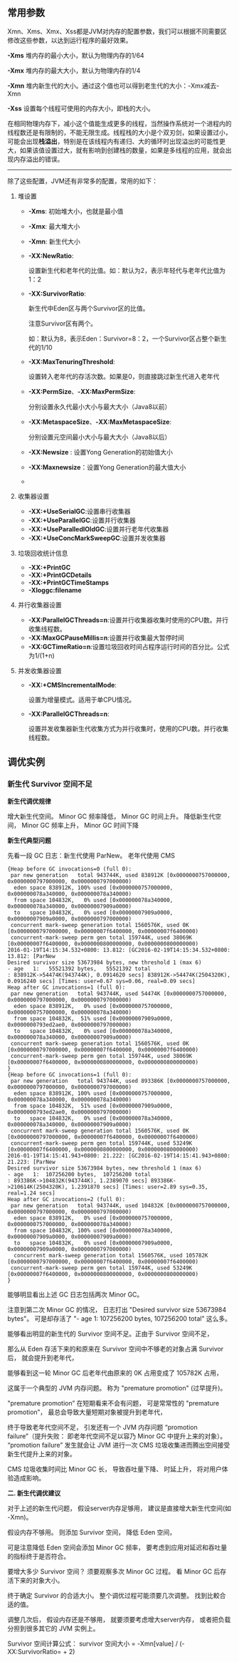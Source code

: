 ## 常用参数

Xmn、Xms、Xmx、Xss都是JVM对内存的配置参数，我们可以根据不同需要区修改这些参数，以达到运行程序的最好效果。

**-Xms** 堆内存的最小大小，默认为物理内存的1/64

**-Xmx** 堆内存的最大大小，默认为物理内存的1/4

**-Xmn** 堆内新生代的大小。通过这个值也可以得到老生代的大小：-Xmx减去-Xmn

**-Xss**   设置每个线程可使用的内存大小，即栈的大小。

在相同物理内存下，减小这个值能生成更多的线程，当然操作系统对一个进程内的线程数还是有限制的，不能无限生成。线程栈的大小是个双刃剑，如果设置过小，可能会出现**栈溢出**，特别是在该线程内有递归、大的循环时出现溢出的可能性更大，如果该值设置过大，就有影响到创建栈的数量，如果是多线程的应用，就会出现内存溢出的错误。

------

除了这些配置，JVM还有非常多的配置，常用的如下：

1. 堆设置

   - **-Xms**: 初始堆大小，也就是最小值

   - **-Xmx**: 最大堆大小

   - **-Xmn**: 新生代大小

   - **-XX:NewRatio**: 

     设置新生代和老年代的比值。如：默认为2，表示年轻代与老年代比值为1：2

   - **-XX:SurvivorRatio**: 

     新生代中Eden区与两个Survivor区的比值。

     注意Survivor区有两个。

     如：默认为8，表示Eden：Survivor=8：2，一个Survivor区占整个新生代的1/10

   - **-XX:MaxTenuringThreshold**:

     设置转入老年代的存活次数。如果是0，则直接跳过新生代进入老年代

   - **-XX:PermSize**、**-XX:MaxPermSize**:

     分别设置永久代最小大小与最大大小（Java8以前）

   - **-XX:MetaspaceSize**、**-XX:MaxMetaspaceSize**:

     分别设置元空间最小大小与最大大小（Java8以后）

   - **-XX:Newsize** : 设置Yong Generation的初始值大小

   - **-XX:Maxnewsize**：设置Yong Generation的最大值大小

   - 

     

2. 收集器设置

   - **-XX:+UseSerialGC**:设置串行收集器
   - **-XX:+UseParallelGC**:设置并行收集器
   - **-XX:+UseParalledlOldGC**:设置并行老年代收集器
   - **-XX:+UseConcMarkSweepGC**:设置并发收集器

3. 垃圾回收统计信息

   - **-XX:+PrintGC**
   - **-XX:+PrintGCDetails**
   - **-XX:+PrintGCTimeStamps**
   - **-Xloggc:filename**

4. 并行收集器设置

   - **-XX:ParallelGCThreads=n**:设置并行收集器收集时使用的CPU数。并行收集线程数。
   - **-XX:MaxGCPauseMillis=n**:设置并行收集最大暂停时间
   - **-XX:GCTimeRatio=n**:设置垃圾回收时间占程序运行时间的百分比。公式为1/(1+n)

5. 并发收集器设置

   - **-XX:+CMSIncrementalMode**:

     设置为增量模式。适用于单CPU情况。

   - **-XX:ParallelGCThreads=n**:

     设置并发收集器新生代收集方式为并行收集时，使用的CPU数。并行收集线程数。

##  调优实例

###  新生代 Survivor 空间不足

**新生代调优规律**

增大新生代空间。 Minor GC 频率降低， Minor GC 时间上升。 降低新生代空间， Minor GC 频率上升， Minor GC 时间下降

**新生代典型问题**

先看一段 GC 日志：新生代使用 ParNew。 老年代使用 CMS 

```
{Heap before GC invocations=0 (full 0):
 par new generation   total 943744K, used 838912K [0x0000000757000000, 0x0000000797000000, 0x0000000797000000)
  eden space 838912K, 100% used [0x0000000757000000, 0x000000078a340000, 0x000000078a340000)
  from space 104832K,   0% used [0x000000078a340000, 0x000000078a340000, 0x00000007909a0000)
  to   space 104832K,   0% used [0x00000007909a0000, 0x00000007909a0000, 0x0000000797000000)
 concurrent mark-sweep generation total 1560576K, used 0K [0x0000000797000000, 0x00000007f6400000, 0x00000007f6400000)
 concurrent-mark-sweep perm gen total 159744K, used 38069K [0x00000007f6400000, 0x0000000800000000, 0x0000000800000000)
2016-01-19T14:15:34.532+0800: 13.812: [GC2016-02-19T14:15:34.532+0800: 13.812: [ParNew
Desired survivor size 53673984 bytes, new threshold 1 (max 6)
- age   1:   55521392 bytes,   55521392 total
: 838912K->54474K(943744K), 0.0914620 secs] 838912K->54474K(2504320K), 0.0916240 secs] [Times: user=0.67 sys=0.06, real=0.09 secs]
Heap after GC invocations=1 (full 0):
 par new generation   total 943744K, used 54474K [0x0000000757000000, 0x0000000797000000, 0x0000000797000000)
  eden space 838912K,   0% used [0x0000000757000000, 0x0000000757000000, 0x000000078a340000)
  from space 104832K,  51% used [0x00000007909a0000, 0x0000000793ed2ae0, 0x0000000797000000)
  to   space 104832K,   0% used [0x000000078a340000, 0x000000078a340000, 0x00000007909a0000)
 concurrent mark-sweep generation total 1560576K, used 0K [0x0000000797000000, 0x00000007f6400000, 0x00000007f6400000)
 concurrent-mark-sweep perm gen total 159744K, used 38069K [0x00000007f6400000, 0x0000000800000000, 0x0000000800000000)
}
{Heap before GC invocations=1 (full 0):
 par new generation   total 943744K, used 893386K [0x0000000757000000, 0x0000000797000000, 0x0000000797000000)
  eden space 838912K, 100% used [0x0000000757000000, 0x000000078a340000, 0x000000078a340000)
  from space 104832K,  51% used [0x00000007909a0000, 0x0000000793ed2ae0, 0x0000000797000000)
  to   space 104832K,   0% used [0x000000078a340000, 0x000000078a340000, 0x00000007909a0000)
 concurrent mark-sweep generation total 1560576K, used 0K [0x0000000797000000, 0x00000007f6400000, 0x00000007f6400000)
 concurrent-mark-sweep perm gen total 159744K, used 53249K [0x00000007f6400000, 0x0000000800000000, 0x0000000800000000)
2016-01-19T14:15:41.943+0800: 21.222: [GC2016-02-19T14:15:41.943+0800: 21.223: [ParNew
Desired survivor size 53673984 bytes, new threshold 1 (max 6)
- age   1:  107256200 bytes,  107256200 total
: 893386K->104832K(943744K), 1.2389070 secs] 893386K->210614K(2504320K), 1.2391870 secs] [Times: user=2.89 sys=0.35, real=1.24 secs]
Heap after GC invocations=2 (full 0):
 par new generation   total 943744K, used 104832K [0x0000000757000000, 0x0000000797000000, 0x0000000797000000)
  eden space 838912K,   0% used [0x0000000757000000, 0x0000000757000000, 0x000000078a340000)
  from space 104832K, 100% used [0x000000078a340000, 0x00000007909a0000, 0x00000007909a0000)
  to   space 104832K,   0% used [0x00000007909a0000, 0x00000007909a0000, 0x0000000797000000)
  concurrent mark-sweep generation total 1560576K, used 105782K [0x0000000797000000, 0x00000007f6400000, 0x00000007f6400000)
 concurrent-mark-sweep perm gen total 159744K, used 53249K [0x00000007f6400000, 0x0000000800000000, 0x0000000800000000)
}
```

能够明显看出上述 GC 日志包括两次 Minor GC。 

注意到第二次 Minor GC 的情况， 日志打出 "Desired survivor size 53673984 bytes"。 可是却存活了 "- age  1: 107256200 bytes, 107256200 total" 这么多。

能够看出明显的新生代的 Survivor 空间不足。正由于 Survivor 空间不足， 

那么从 Eden 存活下来的和原来在 Survivor 空间中不够老的对象占满 Survivor 后， 就会提升到老年代， 

能够看到这一轮 Minor GC 后老年代由原来的 0K 占用变成了 105782K 占用， 

这属于一个典型的 JVM 内存问题。 称为 "premature promotion" (过早提升)。

"premature promotion” 在短期看来不会有问题， 可是常常性的 "premature promotion”， 最总会导致大量短期对象被提升到老年代， 

终于导致老年代空间不足， 引发还有一个 JVM 内存问题 “promotion failure”（提升失败： 即老年代空间不足以容乃 Minor GC 中提升上来的对象）。 “promotion failure” 发生就会让 JVM 进行一次 CMS 垃圾收集进而腾出空间接受新生代提升上来的对象。

 CMS 垃圾收集时间比 Minor GC 长， 导致吞吐量下降、 时延上升， 将对用户体验造成影响。

**二. 新生代调优建议**

对于上述的新生代问题， 假设server内存足够用， 建议是直接增大新生代空间(如 -Xmn)。

假设内存不够用。 则添加 Survivor 空间， 降低 Eden 空间， 

可是注意降低 Eden 空间会添加 Minor GC 频率， 要考虑到应用对延迟和吞吐量的指标终于是否符合。

要增大多少 Survivor 空间？ 须要观察多次 Minor GC 过程。 看 Minor GC 后存活下来的对象大小。 

终于确定 Survivor 的合适大小。 整个调优过程可能须要几次调整。 找到比較合适的值。

调整几次后， 假设内存还是不够用， 就要须要考虑增大server内存， 或者把负载分担到很多其它的 JVM 实例上。

Survivor 空间计算公式： survivor 空间大小 = -Xmn[value] / (-XX:SurvivorRatio=<ratio> + 2)  
